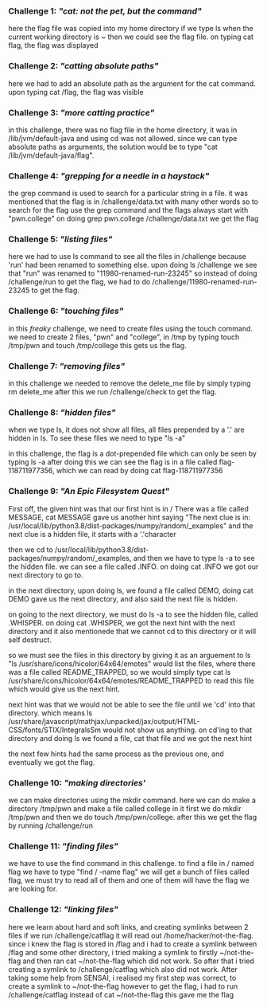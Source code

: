 ### Challenge 1: _"cat: not the pet, but the command"_
here the flag file was copied into my home directory
if we type ls when the current working directory is ~ then we could see the flag file.
on typing cat flag, the flag was displayed

### Challenge 2: _"catting absolute paths"_
here we had to add an absolute path as the argument for the cat command.
upon typing cat /flag, the flag was visible

### Challenge 3: _"more catting practice"_
in this challenge, there was no flag file in the home directory, it was in /lib/jvm/default-java and using cd was not allowed. since we can type absolute paths as arguments, the solution would be to type "cat /lib/jvm/default-java/flag".

### Challenge 4: _"grepping for a needle in a haystack"_
the grep command is used to search for a particular string in a file. it was mentioned that the flag is in /challenge/data.txt with many other words so to search for the flag use the grep command and the flags always start with "pwn.college"
on doing grep pwn.college /challenge/data.txt we get the flag

### Challenge 5: _"listing files"_
here we had to use ls command to see all the files in /challenge because 'run' had been renamed to something else. upon doing ls /challenge we see that "run" was renamed to "11980-renamed-run-23245"
so instead of doing /challenge/run to get the flag, we had to do /challenge/11980-renamed-run-23245 to get the flag.

### Challenge 6: _"touching files"_
in this _freaky_ challenge, we need to create files using the touch command.
we need to create 2 files, "pwn" and "college", in /tmp by typing touch /tmp/pwn and touch /tmp/college 
this gets us the flag.

### Challenge 7: _"removing files"_
in this challenge we needed to remove the delete_me file by simply typing rm delete_me
after this we run /challenge/check to get the flag.

### Challenge 8: _"hidden files"_
when we type ls, it does not show all files, all files prepended by a '.' are hidden in ls. To see these files we need to type "ls -a"

in this challenge, the flag is a dot-prepended file which can only be seen by typing ls -a
after doing this we can see the flag is in a file called flag-118711977356, which we can read by doing cat flag-118711977356

### Challenge 9: _"An Epic Filesystem Quest"_
First off, the given hint was that our first hint is in /
There was a file called MESSAGE, cat MESSAGE gave us another hint saying "The next clue is in: /usr/local/lib/python3.8/dist-packages/numpy/random/_examples" and the next clue is a hidden file, it starts with a '.'character

then we cd to /usr/local/lib/python3.8/dist-packages/numpy/random/_examples, and then we have to type ls -a to see the hidden file. we can see a file called .INFO. on doing cat .INFO we got our next directory to go to.

in the next directory, upon doing ls, we found a file called DEMO, doing cat DEMO gave us the next directory, and also said the next file is hidden.

on going to the next directory, we must do ls -a to see the hidden file, called .WHISPER. on doing cat .WHISPER, we got the next hint with the next directory and it also mentionede that we cannot cd to this directory or it will self destruct.

so we must see the files in this directory by giving it as an arguement to ls
 "ls /usr/share/icons/hicolor/64x64/emotes" would list the files, where there was a file called README_TRAPPED, so we would simply type cat  ls /usr/share/icons/hicolor/64x64/emotes/README_TRAPPED to read this file which would give us the next hint.
 
 next hint was that we would not be able to see the file until we 'cd' into that directory. which means ls /usr/share/javascript/mathjax/unpacked/jax/output/HTML-CSS/fonts/STIX/IntegralsSm would not show us anything. on cd'ing to that directory and doing ls we found a file, cat that file and we got the next hint
 
 the next few hints had the same process as the previous one, and eventually we got the flag.
 
 ### Challenge 10: _"making directories'_
 we can make directories using the mkdir command.
 here we can do make a directory /tmp/pwn  and make a file called college in it
 first we do mkdir /tmp/pwn and then we do touch /tmp/pwn/college. after this we get the flag by running /challenge/run
 
 ### Challenge 11: _"finding files"_
 we have to use the find command in this challenge. to find a file in / named flag
 we have to type "find / -name flag"
 we will get a bunch of files called flag, we must try to read all of them and one of them will have the flag we are looking for.
 
 
 ### Challenge 12: _"linking files"_
 here we learn about hard and soft links, and creating symlinks between 2 files
 if we run /challenge/catflag it will read out /home/hacker/not-the-flag.
 since i knew the flag is stored in /flag and i had to create a symlink between /flag and some other directory, i tried making a symlink to firstly ~/not-the-flag and then ran cat ~/not-the-flag which did not work. So after that i tried creating a symlink to /challenge/catflag which also did not work. After taking some help from SENSAI, i realised my first step was correct, to create a symlink to ~/not-the-flag however to get the flag, i had to run /challenge/catflag instead of cat ~/not-the-flag
 this gave me the flag

 
